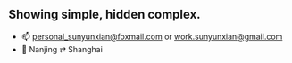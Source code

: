 ## Showing simple, hidden complex.


- 📫 personal_sunyunxian@foxmail.com or work.sunyunxian@gmail.com
- 📍  Nanjing ⇄ Shanghai
